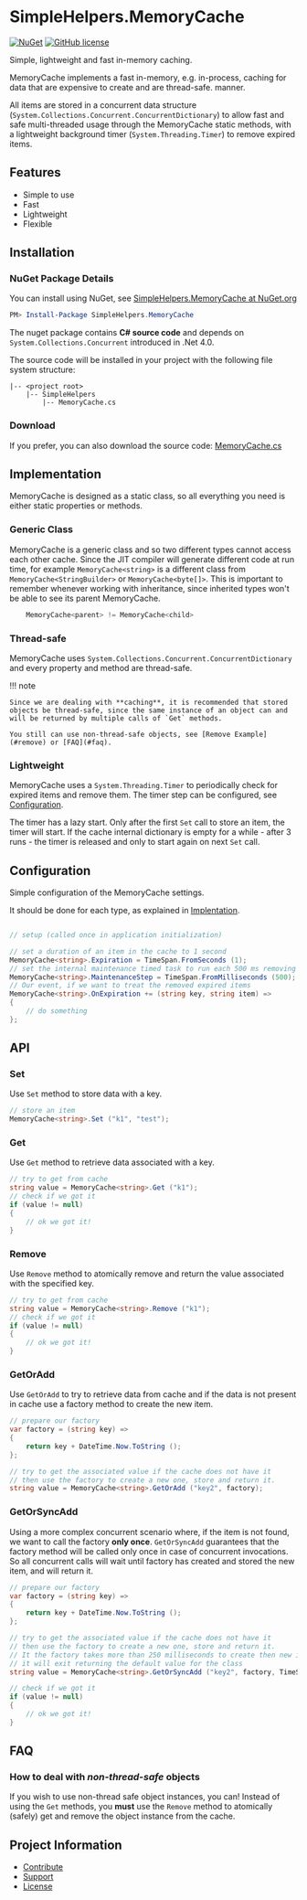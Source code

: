 SimpleHelpers.MemoryCache
===========

[![NuGet](https://img.shields.io/nuget/v/SimpleHelpers.MemoryCache.svg?maxAge=1200&style=flat-square)](https://www.nuget.org/packages/SimpleHelpers.MemoryCache/)
[![GitHub license](https://img.shields.io/badge/license-MIT-brightgreen.svg?maxAge=3600&style=flat-square)](https://cdn.jsdelivr.net/gh/khalidsalomao/SimpleHelpers.Net/SimpleHelpers/LICENSE.txt)

Simple, lightweight and fast in-memory caching.

MemoryCache implements a fast in-memory, e.g. in-process, caching for data that are expensive to create and are thread-safe.  manner.

All items are stored in a concurrent data structure (`System.Collections.Concurrent.ConcurrentDictionary`) to allow fast and safe multi-threaded usage through the MemoryCache static methods, with a lightweight background timer (`System.Threading.Timer`) to remove expired items.


Features
--------

* Simple to use
* Fast
* Lightweight
* Flexible


Installation
------------

### NuGet Package Details

You can install using NuGet, see [SimpleHelpers.MemoryCache at NuGet.org](https://www.nuget.org/packages/SimpleHelpers.MemoryCache/)

```powershell
PM> Install-Package SimpleHelpers.MemoryCache
```

The nuget package contains **C# source code** and depends on `System.Collections.Concurrent` introduced in .Net 4.0.

The source code will be installed in your project with the following file system structure:

```
|-- <project root>
    |-- SimpleHelpers
        |-- MemoryCache.cs
```

### Download

If you prefer, you can also download the source code: [MemoryCache.cs](https://github.com/khalidsalomao/SimpleHelpers.Net/blob/master/SimpleHelpers/MemoryCache.cs)


## Implementation

MemoryCache is designed as a static class, so all everything you need is either static properties or methods.

### Generic Class

MemoryCache is a generic class and so two different types cannot access each other cache.
Since the JIT compiler will generate different code at run time, for example `MemoryCache<string>` is a different class from `MemoryCache<StringBuilder>` or `MemoryCache<byte[]>`.
This is important to remember whenever working with inheritance, since inherited types won't be able to see its parent MemoryCache.

```csharp
    MemoryCache<parent> != MemoryCache<child>
```

### Thread-safe

MemoryCache uses `System.Collections.Concurrent.ConcurrentDictionary` and every property and method are thread-safe.


!!! note

    Since we are dealing with **caching**, it is recommended that stored objects be thread-safe, since the same instance of an object can and will be returned by multiple calls of `Get` methods.

    You still can use non-thread-safe objects, see [Remove Example](#remove) or [FAQ](#faq).


### Lightweight

MemoryCache uses a `System.Threading.Timer` to periodically check for expired items and remove them.
The timer step can be configured, see [Configuration](#configuration).

The timer has a lazy start. Only after the first `Set` call to store an item, the timer will start.
If the cache internal dictionary is empty for a while - after 3 runs - the timer is released and only to start again on next `Set` call.


Configuration
-------------

Simple configuration of the MemoryCache settings.

It should be done for each type, as explained in [Implentation](#generic_class).

```csharp

// setup (called once in application initialization)

// set a duration of an item in the cache to 1 second
MemoryCache<string>.Expiration = TimeSpan.FromSeconds (1);
// set the internal maintenance timed task to run each 500 ms removing expired items
MemoryCache<string>.MaintenanceStep = TimeSpan.FromMilliseconds (500);
// Our event, if we want to treat the removed expired items
MemoryCache<string>.OnExpiration += (string key, string item) =>
{
    // do something
};

```


API
---

### Set

Use `Set` method to store data with a key.

```csharp
// store an item
MemoryCache<string>.Set ("k1", "test");
```

### Get

Use `Get` method to retrieve data associated with a key.

```csharp
// try to get from cache
string value = MemoryCache<string>.Get ("k1");
// check if we got it
if (value != null)
{
    // ok we got it!
}
```

### Remove

Use `Remove` method to atomically remove and return the value associated with the specified key.

```csharp
// try to get from cache
string value = MemoryCache<string>.Remove ("k1");
// check if we got it
if (value != null)
{
    // ok we got it!
}
```

### GetOrAdd

Use `GetOrAdd` to try to retrieve data from cache and if the data is not present in cache use a factory method to create the new item.

```csharp
// prepare our factory
var factory = (string key) =>
{
    return key + DateTime.Now.ToString ();
};

// try to get the associated value if the cache does not have it
// then use the factory to create a new one, store and return it.
string value = MemoryCache<string>.GetOrAdd ("key2", factory);
```

### GetOrSyncAdd

Using a more complex concurrent scenario where, if the item is not found, we want to call the factory **only once**.
`GetOrSyncAdd` guarantees that the factory method will be called only once in case of concurrent invocations.
So all concurrent calls will wait until factory has created and stored the new item, and will return it.

```csharp
// prepare our factory
var factory = (string key) =>
{
    return key + DateTime.Now.ToString ();
};

// try to get the associated value if the cache does not have it
// then use the factory to create a new one, store and return it.
// It the factory takes more than 250 milliseconds to create then new instance,
// it will exit returning the default value for the class
string value = MemoryCache<string>.GetOrSyncAdd ("key2", factory, TimeSpan.FromMilliseconds (250));

// check if we got it
if (value != null)
{
    // ok we got it!
}
```

FAQ
---

### How to deal with *non-thread-safe* objects
If you wish to use non-thread safe object instances, you can! Instead of using the `Get` methods, you **must** use the `Remove` method to atomically (safely) get and remove the object instance from the cache.

Project Information
-------------------

* [Contribute](../#contribute)
* [Support](../#support)
* [License](../#license)
